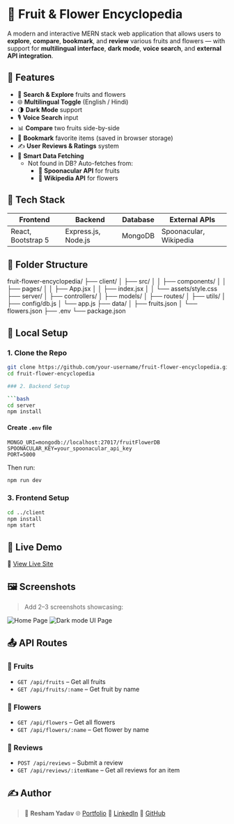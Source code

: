 # 🌿 Fruit & Flower Encyclopedia

A modern and interactive MERN stack web application that allows users to **explore**, **compare**, **bookmark**, and **review** various fruits and flowers — with support for **multilingual interface**, **dark mode**, **voice search**, and **external API integration**.


## 🌟 Features

- 🧭 **Search & Explore** fruits and flowers
- 🌐 **Multilingual Toggle** (English / Hindi)
- 🌗 **Dark Mode** support
- 🎙️ **Voice Search** input
- 📊 **Compare** two fruits side-by-side
- 🔖 **Bookmark** favorite items (saved in browser storage)
- ✍️ **User Reviews & Ratings** system
- 🔎 **Smart Data Fetching**
  - Not found in DB? Auto-fetches from:
    - 🍎 **Spoonacular API** for fruits
    - 🌸 **Wikipedia API** for flowers


## 🧰 Tech Stack

| Frontend               | Backend              | Database | External APIs             |
|------------------------|----------------------|----------|---------------------------|
| React, Bootstrap 5     | Express.js, Node.js  | MongoDB  | Spoonacular, Wikipedia    |


## 🧱 Folder Structure

fruit-flower-encyclopedia/
├── client/
│   ├── src/
│   │   ├── components/
│   │   ├── pages/
│   │   ├── App.jsx
│   │   ├── index.jsx
│   │   └── assets/style.css
├── server/
│   ├── controllers/
│   ├── models/
│   ├── routes/
│   ├── utils/
│   ├── config/db.js
│   └── app.js
├── data/
│   ├── fruits.json
│   └── flowers.json
├── .env
└── package.json


## 🧪 Local Setup

### 1. Clone the Repo

```bash
git clone https://github.com/your-username/fruit-flower-encyclopedia.git
cd fruit-flower-encyclopedia

### 2. Backend Setup

```bash
cd server
npm install
```

#### Create `.env` file

```
MONGO_URI=mongodb://localhost:27017/fruitFlowerDB
SPOONACULAR_KEY=your_spoonacular_api_key
PORT=5000
```

Then run:

```bash
npm run dev
```

### 3. Frontend Setup

```bash
cd ../client
npm install
npm start
```


## 🚀 Live Demo

🔗 [View Live Site](https://codecruncherresham.github.io/Fruit-Flower-Encyclopedia-Mrn/)


## 🖼️ Screenshots

> Add 2–3 screenshots showcasing:
>
![Home Page](client/public/screenshots/home.png)
![Dark mode UI Page](client/public/screenshots/compare.png)


## 📤 API Routes

### 🔹 Fruits

* `GET /api/fruits` – Get all fruits
* `GET /api/fruits/:name` – Get fruit by name

### 🔹 Flowers

* `GET /api/flowers` – Get all flowers
* `GET /api/flowers/:name` – Get flower by name

### 🔹 Reviews

* `POST /api/reviews` – Submit a review
* `GET /api/reviews/:itemName` – Get all reviews for an item


## ✍️ Author

> 🔸 **Resham Yadav**
> 🌐 [Portfolio](https://codecruncherresham.github.io/portfolio/)
> 💼 [LinkedIn](https://linkedin.com/in/resham-yadav-a8740b28b/)
> 📁 [GitHub](https://github.com/CodeCruncherResham)




